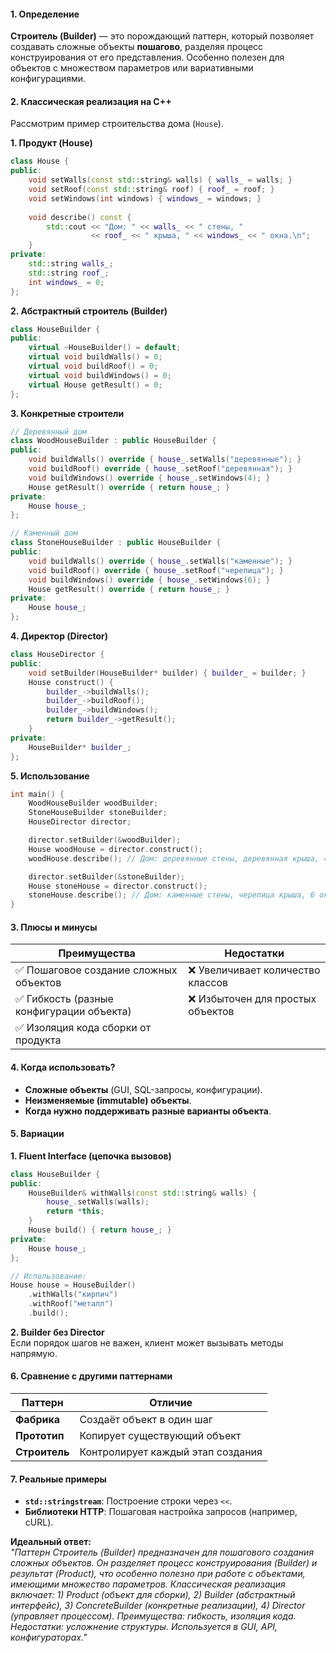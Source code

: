 #### **1. Определение**
**Строитель (Builder)** — это порождающий паттерн, который позволяет создавать сложные объекты **пошагово**, разделяя процесс конструирования от его представления. Особенно полезен для объектов с множеством параметров или вариативными конфигурациями.

#### **2. Классическая реализация на C++**
Рассмотрим пример строительства дома (`House`).

**1. Продукт (House)**
```cpp
class House {
public:
    void setWalls(const std::string& walls) { walls_ = walls; }
    void setRoof(const std::string& roof) { roof_ = roof; }
    void setWindows(int windows) { windows_ = windows; }
    
    void describe() const {
        std::cout << "Дом: " << walls_ << " стены, "
                  << roof_ << " крыша, " << windows_ << " окна.\n";
    }
private:
    std::string walls_;
    std::string roof_;
    int windows_ = 0;
};
```

**2. Абстрактный строитель (Builder)**
```cpp
class HouseBuilder {
public:
    virtual ~HouseBuilder() = default;
    virtual void buildWalls() = 0;
    virtual void buildRoof() = 0;
    virtual void buildWindows() = 0;
    virtual House getResult() = 0;
};
```

**3. Конкретные строители**
```cpp
// Деревянный дом
class WoodHouseBuilder : public HouseBuilder {
public:
    void buildWalls() override { house_.setWalls("деревянные"); }
    void buildRoof() override { house_.setRoof("деревянная"); }
    void buildWindows() override { house_.setWindows(4); }
    House getResult() override { return house_; }
private:
    House house_;
};

// Каменный дом
class StoneHouseBuilder : public HouseBuilder {
public:
    void buildWalls() override { house_.setWalls("каменные"); }
    void buildRoof() override { house_.setRoof("черепица"); }
    void buildWindows() override { house_.setWindows(6); }
    House getResult() override { return house_; }
private:
    House house_;
};
```

**4. Директор (Director)**
```cpp
class HouseDirector {
public:
    void setBuilder(HouseBuilder* builder) { builder_ = builder; }
    House construct() {
        builder_->buildWalls();
        builder_->buildRoof();
        builder_->buildWindows();
        return builder_->getResult();
    }
private:
    HouseBuilder* builder_;
};
```

**5. Использование**
```cpp
int main() {
    WoodHouseBuilder woodBuilder;
    StoneHouseBuilder stoneBuilder;
    HouseDirector director;

    director.setBuilder(&woodBuilder);
    House woodHouse = director.construct();
    woodHouse.describe(); // Дом: деревянные стены, деревянная крыша, 4 окна.

    director.setBuilder(&stoneBuilder);
    House stoneHouse = director.construct();
    stoneHouse.describe(); // Дом: каменные стены, черепица крыша, 6 окон.
}
```

#### **3. Плюсы и минусы**
| **Преимущества**                          | **Недостатки**                     |
|-------------------------------------------|------------------------------------|
| ✅ Пошаговое создание сложных объектов    | ❌ Увеличивает количество классов  |
| ✅ Гибкость (разные конфигурации объекта) | ❌ Избыточен для простых объектов  |
| ✅ Изоляция кода сборки от продукта       |                                    |

#### **4. Когда использовать?**
- **Сложные объекты** (GUI, SQL-запросы, конфигурации).
- **Неизменяемые (immutable) объекты**.
- **Когда нужно поддерживать разные варианты объекта**.

#### **5. Вариации**
**1. Fluent Interface (цепочка вызовов)**
```cpp
class HouseBuilder {
public:
    HouseBuilder& withWalls(const std::string& walls) {
        house_.setWalls(walls);
        return *this;
    }
    House build() { return house_; }
private:
    House house_;
};

// Использование:
House house = HouseBuilder()
    .withWalls("кирпич")
    .withRoof("металл")
    .build();
```

**2. Builder без Director**  
Если порядок шагов не важен, клиент может вызывать методы напрямую.

#### **6. Сравнение с другими паттернами**
| **Паттерн**       | **Отличие**                              |
|--------------------|------------------------------------------|
| **Фабрика**        | Создаёт объект в один шаг                |
| **Прототип**       | Копирует существующий объект             |
| **Строитель**      | Контролирует каждый этап создания        |

#### **7. Реальные примеры**
- **`std::stringstream`**: Построение строки через `<<`.
- **Библиотеки HTTP**: Пошаговая настройка запросов (например, cURL).

**Идеальный ответ:**  
*"Паттерн Строитель (Builder) предназначен для пошагового создания сложных объектов. Он разделяет процесс конструирования (Builder) и результат (Product), что особенно полезно при работе с объектами, имеющими множество параметров. Классическая реализация включает: 1) Product (объект для сборки), 2) Builder (абстрактный интерфейс), 3) ConcreteBuilder (конкретные реализации), 4) Director (управляет процессом). Преимущества: гибкость, изоляция кода. Недостатки: усложнение структуры. Используется в GUI, API, конфигураторах."*